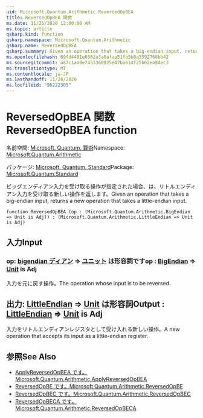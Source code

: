 ```yaml
---
uid: Microsoft.Quantum.Arithmetic.ReversedOpBEA
title: ReversedOpBEA 関数
ms.date: 11/25/2020 12:00:00 AM
ms.topic: article
qsharp.kind: function
qsharp.namespace: Microsoft.Quantum.Arithmetic
qsharp.name: ReversedOpBEA
qsharp.summary: Given an operation that takes a big-endian input, returns a new operation that takes a little-endian input.
ms.openlocfilehash: 69fd4401e6862a3a6afaa51fb5b8a3592768bb42
ms.sourcegitcommit: a87c1aa8e7453360025e47ba614f25b02ea84ec3
ms.translationtype: MT
ms.contentlocale: ja-JP
ms.lasthandoff: 11/26/2020
ms.locfileid: "96222305"
---
```

# <a name="reversedopbea-function"></a><span data-ttu-id="5ab79-102">ReversedOpBEA 関数</span><span class="sxs-lookup"><span data-stu-id="5ab79-102">ReversedOpBEA function</span></span>

<span data-ttu-id="5ab79-103">名前空間: [Microsoft. Quantum. 算術](xref:Microsoft.Quantum.Arithmetic)</span><span class="sxs-lookup"><span data-stu-id="5ab79-103">Namespace: [Microsoft.Quantum.Arithmetic](xref:Microsoft.Quantum.Arithmetic)</span></span>

<span data-ttu-id="5ab79-104">パッケージ: [Microsoft. Quantum. Standard](https://nuget.org/packages/Microsoft.Quantum.Standard)</span><span class="sxs-lookup"><span data-stu-id="5ab79-104">Package: [Microsoft.Quantum.Standard](https://nuget.org/packages/Microsoft.Quantum.Standard)</span></span>


<span data-ttu-id="5ab79-105">ビッグエンディアン入力を受け取る操作が指定された場合、は、リトルエンディアン入力を受け取る新しい操作を返します。</span><span class="sxs-lookup"><span data-stu-id="5ab79-105">Given an operation that takes a big-endian input, returns a new operation that takes a little-endian input.</span></span>

```qsharp
function ReversedOpBEA (op : (Microsoft.Quantum.Arithmetic.BigEndian => Unit is Adj)) : (Microsoft.Quantum.Arithmetic.LittleEndian => Unit is Adj)
```


## <a name="input"></a><span data-ttu-id="5ab79-106">入力</span><span class="sxs-lookup"><span data-stu-id="5ab79-106">Input</span></span>

### <a name="op--bigendian--unit--is-adj"></a><span data-ttu-id="5ab79-107">op: [bigendian ディアン](xref:Microsoft.Quantum.Arithmetic.BigEndian) => [ユニット](xref:microsoft.quantum.lang-ref.unit)  は形容詞です</span><span class="sxs-lookup"><span data-stu-id="5ab79-107">op : [BigEndian](xref:Microsoft.Quantum.Arithmetic.BigEndian) => [Unit](xref:microsoft.quantum.lang-ref.unit)  is Adj</span></span>

<span data-ttu-id="5ab79-108">入力を元に戻す操作。</span><span class="sxs-lookup"><span data-stu-id="5ab79-108">The operation whose input is to be reversed.</span></span>



## <a name="output--littleendian--unit--is-adj"></a><span data-ttu-id="5ab79-109">出力: [LittleEndian](xref:Microsoft.Quantum.Arithmetic.LittleEndian) => [Unit](xref:microsoft.quantum.lang-ref.unit)  は形容詞</span><span class="sxs-lookup"><span data-stu-id="5ab79-109">Output : [LittleEndian](xref:Microsoft.Quantum.Arithmetic.LittleEndian) => [Unit](xref:microsoft.quantum.lang-ref.unit)  is Adj</span></span>

<span data-ttu-id="5ab79-110">入力をリトルエンディアンレジスタとして受け入れる新しい操作。</span><span class="sxs-lookup"><span data-stu-id="5ab79-110">A new operation that accepts its input as a little-endian register.</span></span>

## <a name="see-also"></a><span data-ttu-id="5ab79-111">参照</span><span class="sxs-lookup"><span data-stu-id="5ab79-111">See Also</span></span>

- [<span data-ttu-id="5ab79-112">ApplyReversedOpBEA です。</span><span class="sxs-lookup"><span data-stu-id="5ab79-112">Microsoft.Quantum.Arithmetic.ApplyReversedOpBEA</span></span>](xref:Microsoft.Quantum.Arithmetic.ApplyReversedOpBEA)
- [<span data-ttu-id="5ab79-113">ReversedOpBE です。</span><span class="sxs-lookup"><span data-stu-id="5ab79-113">Microsoft.Quantum.Arithmetic.ReversedOpBE</span></span>](xref:Microsoft.Quantum.Arithmetic.ReversedOpBE)
- [<span data-ttu-id="5ab79-114">ReversedOpBEC です。</span><span class="sxs-lookup"><span data-stu-id="5ab79-114">Microsoft.Quantum.Arithmetic.ReversedOpBEC</span></span>](xref:Microsoft.Quantum.Arithmetic.ReversedOpBEC)
- [<span data-ttu-id="5ab79-115">ReversedOpBECA です。</span><span class="sxs-lookup"><span data-stu-id="5ab79-115">Microsoft.Quantum.Arithmetic.ReversedOpBECA</span></span>](xref:Microsoft.Quantum.Arithmetic.ReversedOpBECA)